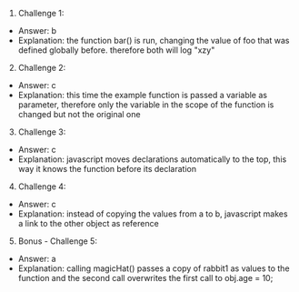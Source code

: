 1. Challenge 1:
  - Answer: b
  - Explanation: the function bar() is run, changing the value of foo that was defined globally before. therefore both will log "xzy"


2. Challenge 2:
  - Answer: c
  - Explanation: this time the example function is passed a variable as parameter, therefore only the variable in the scope of the function is changed but not the original one


3. Challenge 3:
  - Answer: c
  - Explanation: javascript moves declarations automatically to the top, this way it knows the function before its declaration


4. Challenge 4:
  - Answer: c
  - Explanation: instead of copying the values from a to b, javascript makes a link to the other object as reference


5. Bonus - Challenge 5:
  - Answer: a
  - Explanation: calling magicHat() passes a copy of rabbit1 as values to the function and the second call overwrites the first call to obj.age = 10; 
